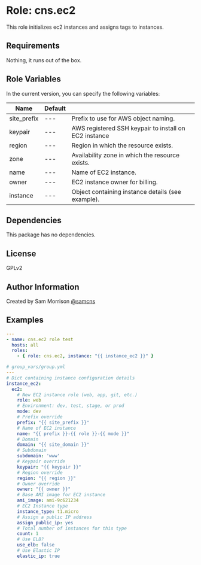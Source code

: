 Role: cns.ec2
========

This role initializes ec2 instances and assigns tags to instances.

Requirements
------------

Nothing, it runs out of the box.

Role Variables
--------------

In the current version, you can specify the following variables:

| Name               | Default |                                                        |
|--------------------|---------|--------------------------------------------------------|
| site_prefix        |   ---   | Prefix to use for AWS object naming.                   |
| keypair            |   ---   | AWS registered SSH keypair to install on EC2 instance  |
| region             |   ---   | Region in which the resource exists.                   |
| zone               |   ---   | Availability zone in which the resource exists.        |
| name               |   ---   | Name of EC2 instance.                                  |
| owner              |   ---   | EC2 instance owner for billing.                        |
| instance           |   ---   | Object containing instance details (see example).      |

Dependencies
------------

This package has no dependencies.

License
-------

GPLv2

Author Information
------------------

Created by Sam Morrison [@samcns](https://www.twitter.com/samcns)

Examples
--------

```yaml
---
- name: cns.ec2 role test
  hosts: all
  roles:
    - { role: cns.ec2, instance: "{{ instance_ec2 }}" }
```

```yaml
# group_vars/group.yml
---
# Dict containing instance configuration details
instance_ec2:
  ec2:
    # New EC2 instance role (web, app, git, etc.)
    role: web
    # Environment: dev, test, stage, or prod
    mode: dev
    # Prefix override 
    prefix: "{{ site_prefix }}"
    # Name of EC2 instance
    name: "{{ prefix }}-{{ role }}-{{ mode }}"
    # Domain
    domain: "{{ site_domain }}"
    # Subdomain
    subdomain: 'www'
    # Keypair override
    keypair: "{{ keypair }}"
    # Region override 
    region: "{{ region }}"
    # Owner override 
    owner: "{{ owner }}"
    # Base AMI image for EC2 instance
    ami_image: ami-9c621234
    # EC2 Instance type
    instance_type: t1.micro
    # Assign a public IP address
    assign_public_ip: yes
    # Total number of instances for this type
    count: 1
    # Use ELB?
    use_elb: false
    # Use Elastic IP
    elastic_ip: true
```
